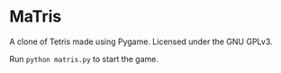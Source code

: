 MaTris
======

A clone of Tetris made using Pygame. Licensed under the GNU GPLv3.

Run `python matris.py` to start the game.
